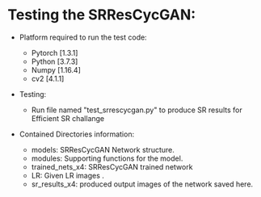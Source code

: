 # Testing the SRResCycGAN:
- Platform required to run the test code: 
	- Pytorch [1.3.1] 
	- Python [3.7.3] 
	- Numpy [1.16.4] 
	- cv2 [4.1.1] 

- Testing:
	- Run file named "test_srrescycgan.py" to produce SR results for Efficient SR challange
- Contained Directories information: 
	- models: SRResCycGAN Network structure.
	- modules: Supporting functions for the model.
	- trained_nets_x4: SRResCycGAN trained network
	- LR: Given LR images .
	- sr_results_x4: produced output images of the network saved here. 
